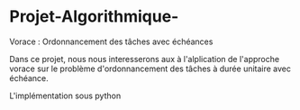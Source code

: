 # Projet-Algorithmique-
Vorace : Ordonnancement des tâches avec échéances 

Dans ce projet, nous nous interesserons aux à l'alplication de l'approche vorace sur le problème d'ordonnancement des tâches à durée unitaire avec échéance. 

L'implémentation sous python 
